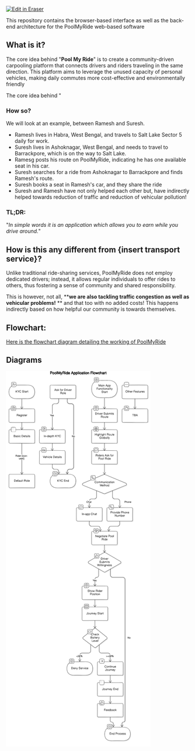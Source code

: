 <p><a target="_blank" href="https://app.eraser.io/workspace/Ux4DPV1fQsUtf4Ymo83M" id="edit-in-eraser-github-link"><img alt="Edit in Eraser" src="https://firebasestorage.googleapis.com/v0/b/second-petal-295822.appspot.com/o/images%2Fgithub%2FOpen%20in%20Eraser.svg?alt=media&amp;token=968381c8-a7e7-472a-8ed6-4a6626da5501"></a></p>

This repository contains the browser-based interface as well as the back-end architecture for the PoolMyRide web-based software

## What is it?
The core idea behind "**Pool My Ride**" is to create a community-driven carpooling platform that connects drivers and riders traveling in the same direction. This platform aims to leverage the unused capacity of personal vehicles, making daily commutes more cost-effective and environmentally friendly

 The core idea behind "

### How so?
We will look at an example, between Ramesh and Suresh.

- Ramesh lives in Habra, West Bengal, and travels to Salt Lake Sector 5 daily for work.
- Suresh lives in Ashoknagar, West Bengal, and needs to travel to Barrackpore, which is on the way to Salt Lake.
- Ramesg posts his route on PoolMyRide, indicating he has one available seat in his car.
- Suresh searches for a ride from Ashoknagar to Barrackpore and finds Ramesh's route.
- Suresh books a seat in Ramesh's car, and they share the ride
- Suresh and Ramesh have not only helped each other but, have indirectly helped towards reduction of traffic and reduction of vehicular pollution!
### TL;DR: 
"*In simple words it is an application which allows you to earn while you drive around.*"

## How is this any different from {insert transport service}?
Unlike traditional ride-sharing services, PoolMyRide does not employ dedicated drivers; instead, it allows regular individuals to offer rides to others, thus fostering a sense of community and shared responsibility.

This is however, not all, ****we are also tackling traffic congestion as well as vehicular problems!** ** and that too with no added costs! This happens indirectly based on how helpful our community is towards themselves.

## Flowchart:
[﻿Here is the flowchart diagram detailing the working of PoolMyRide](https://app.eraser.io/workspace/Ux4DPV1fQsUtf4Ymo83M?elements=XyjzHmYyQ7QzdhTb9oqdvQ) 




<!-- eraser-additional-content -->
## Diagrams
<!-- eraser-additional-files -->
<a href="/PoolMyRide-PoolMyRide Application Flowchart-1.eraserdiagram" data-element-id="gpPiDdbtwHzjsl8QWuXvo"><img src="/.eraser/Ux4DPV1fQsUtf4Ymo83M___5cyi0B0QqEc7iobz6kyKpqq0XXR2___---diagram----c50e19fc9a3cf2a76e6c466a520ded6a-PoolMyRide-Application-Flowchart.png" alt="" data-element-id="gpPiDdbtwHzjsl8QWuXvo" /></a>
<!-- end-eraser-additional-files -->
<!-- end-eraser-additional-content -->
<!--- Eraser file: https://app.eraser.io/workspace/Ux4DPV1fQsUtf4Ymo83M --->